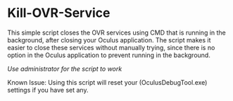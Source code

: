 # Kill-OVR-Service
This simple script closes the OVR services using CMD that is running in the background, after closing your Oculus application. The script makes it easier to close these services without manually trying, since there is no option in the Oculus application to prevent running in the background.


*Use administrator for the script to work*

Known Issue: Using this script will reset your (OculusDebugTool.exe) settings if you have set any.
